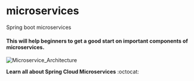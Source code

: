 # microservices
Spring boot microservices 
#### This will help beginners to get a good start on important components of microservices. 

![Microservice_Architecture](https://user-images.githubusercontent.com/71863978/120744064-3664a180-c4c8-11eb-8932-7392fd002d57.png)

**Learn all about Spring Cloud Microservices**  :octocat:

